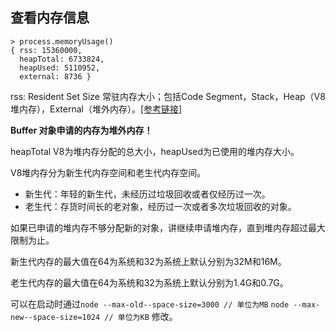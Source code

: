 ## 查看内存信息

```
> process.memoryUsage()
{ rss: 15360000,
  heapTotal: 6733824,
  heapUsed: 5110952,
  external: 8736 }
```

rss: Resident Set Size 常驻内存大小；包括Code Segment，Stack，Heap（V8堆内存），External（堆外内存）。[\[参考链接\]](http://stackoverflow.com/questions/12023359/what-do-the-return-values-of-node-js-process-memoryusage-stand-for)

**Buffer 对象申请的内存为堆外内存！**

heapTotal V8为堆内存分配的总大小，heapUsed为已使用的堆内存大小。

V8堆内存分为新生代内存空间和老生代内存空间。

* 新生代：年轻的新生代，未经历过垃圾回收或者仅经历过一次。
* 老生代：存货时间长的老对象，经历过一次或者多次垃圾回收的对象。

如果已申请的堆内存不够分配新的对象，讲继续申请堆内存，直到堆内存超过最大限制为止。

新生代内存的最大值在64为系统和32为系统上默认分别为32M和16M。

老生代内存的最大值在64为系统和32为系统上默认分别为1.4G和0.7G。

可以在启动时通过`node --max-old--space-size=3000 // 单位为MB` `node --max-new--space-size=1024 // 单位为KB` 修改。

